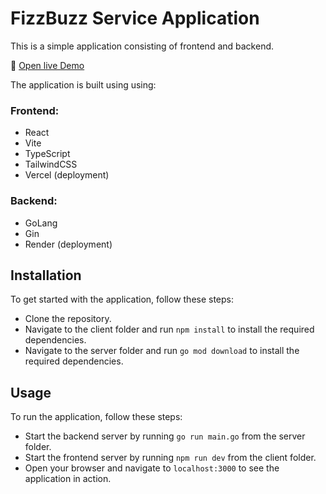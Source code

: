 # FizzBuzz Service Application

This is a simple application consisting of frontend and backend. 

🔗 [Open live Demo](https://fizzbuzz-service-client-javier-gongora.vercel.app)

The application is built using using: 

### Frontend:
- React
- Vite
- TypeScript
- TailwindCSS
- Vercel (deployment)

### Backend:
- GoLang
- Gin
- Render (deployment)

## Installation
To get started with the application, follow these steps:

- Clone the repository.
- Navigate to the client folder and run `npm install` to install the required dependencies.
- Navigate to the server folder and run `go mod download` to install the required dependencies.

## Usage
To run the application, follow these steps:

- Start the backend server by running `go run main.go` from the server folder.
- Start the frontend server by running `npm run dev` from the client folder.
- Open your browser and navigate to `localhost:3000` to see the application in action.
